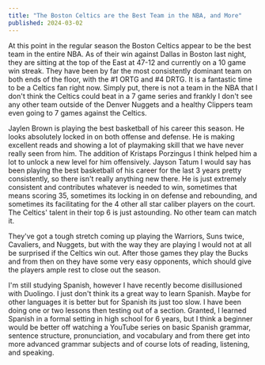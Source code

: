 ```yaml
---
title: "The Boston Celtics are the Best Team in the NBA, and More"
published: 2024-03-02
---
```

At this point in the regular season the Boston Celtics appear to be the best team in the entire NBA. As of their win against Dallas in Boston last night, they are sitting at the top of the East at 47-12 and currently on a 10 game win streak. They have been by far the most consistently dominant team on both ends of the floor, with the #1 ORTG and #4 DRTG. It is a fantastic time to be a Celtics fan right now. Simply put, there is not a team in the NBA that I don't think the Celtics could beat in a 7 game series and frankly I don't see any other team outside of the Denver Nuggets and a healthy Clippers team even going to 7 games against the Celtics.

Jaylen Brown is playing the best basketball of his career this season. He looks absolutely locked in on both offense and defense. He is making excellent reads and showing a lot of playmaking skill that we have never really seen from him. The addition of Kristaps Porzingus I think helped him a lot to unlock a new level for him offensively. Jayson Tatum I would say has been playing the best basketball of his career for the last 3 years pretty consistently, so there isn't really anything new there. He is just extremely consistent and contributes whatever is needed to win, sometimes that means scoring 35, sometimes its locking in on defense and rebounding, and sometimes its facilitating for the 4 other all star caliber players on the court. The Celtics' talent in their top 6 is just astounding. No other team can match it.

They've got a tough stretch coming up playing the Warriors, Suns twice, Cavaliers, and Nuggets, but with the way they are playing I would not at all be surprised if the Celtics win out. After those games they play the Bucks and from then on they have some very easy opponents, which should give the players ample rest to close out the season.

I'm still studying Spanish, however I have recently become disillusioned with Duolingo. I just don't think its a great way to learn Spanish. Maybe for other languages it is better but for Spanish its just too slow. I have been doing one or two lessons then testing out of a section. Granted, I learned Spanish in a formal setting in high school for 6 years, but I think a beginner would be better off watching a YouTube series on basic Spanish grammar, sentence structure, pronunciation, and vocabulary and from there get into more advanced grammar subjects and of course lots of reading, listening, and speaking.